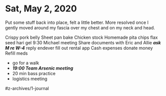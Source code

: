 # Sat, May 2, 2020
Put some stuff back into place, felt a little better. More resolved once I gently moved around my fascia over my chest and on my neck and head. 


Crispy pork belly
Sheet pan bake
Chicken stock
Homemade pita chips
flax seed hari gel
9:30 Michael meeting
Share documents with Eric and Allie
***ask M re W-4***
reply endever
fill out rental app
Cash expenses
donate money
Refill meds
- go for a walk
- ***19:00 Team Arsenic meeting***
- 20 min bass practice
- logistics meeting

#z-archives/1-journal